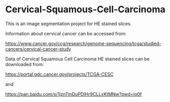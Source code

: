 # Cervical-Squamous-Cell-Carcinoma
This is an image segmentation project for HE stained slices.

Information about cervical cancer can be accessed from:

https://www.cancer.gov/ccg/research/genome-sequencing/tcga/studied-cancers/cervical-cancer-study

Data of Cervical Squamous Cell Carcinoma HE stained slices can be downloaded from:

https://portal.gdc.cancer.gov/projects/TCGA-CESC

and

https://pan.baidu.com/s/1jznTmDuPDlHr9CLLxKtMNw?pwd=lo0f 
